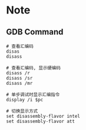 # Note

## GDB Command

``` 
# 查看汇编码
disas
disass

# 查看汇编码, 显示硬编码
disass /r 
disass /sr
disass /mr

# 单步调试时显示汇编指令
display /i $pc

# 切换显示方式
set disassembly-flavor intel
set disassembly-flavor att
```